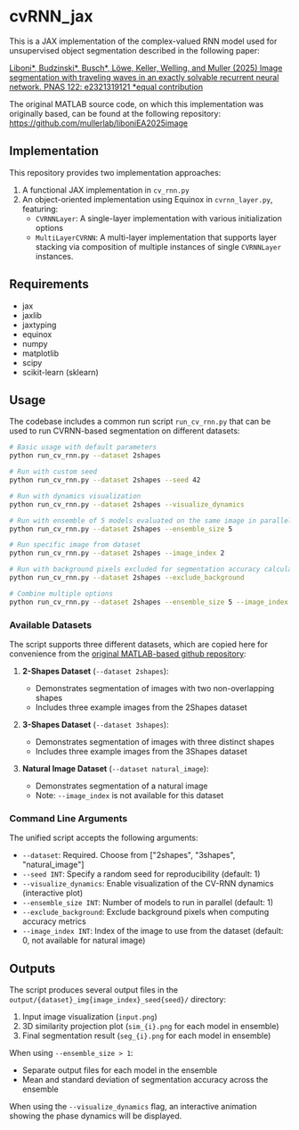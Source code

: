 # cvRNN_jax 

This is a JAX implementation of the complex-valued RNN model used for unsupervised object segmentation described in the following paper:

[Liboni*, Budzinski*, Busch*, Löwe, Keller, Welling, and Muller (2025) Image segmentation with traveling waves in an exactly solvable recurrent neural network. PNAS 122: e2321319121 *equal contribution](https://www.pnas.org/doi/10.1073/pnas.2321319121)

The original MATLAB source code, on which this implementation was originally based, can be found at the following repository: https://github.com/mullerlab/liboniEA2025image

## Implementation

This repository provides two implementation approaches:
1. A functional JAX implementation in `cv_rnn.py`
2. An object-oriented implementation using Equinox in `cvrnn_layer.py`, featuring:
   - `CVRNNLayer`: A single-layer implementation with various initialization options
   - `MultiLayerCVRNN`: A multi-layer implementation that supports layer stacking via composition of multiple instances of single `CVRNNLayer` instances.

## Requirements

- jax
- jaxlib
- jaxtyping
- equinox
- numpy
- matplotlib
- scipy
- scikit-learn (sklearn)

## Usage

The codebase includes a common run script `run_cv_rnn.py` that can be used to run CVRNN-based segmentation on different datasets:

```bash
# Basic usage with default parameters
python run_cv_rnn.py --dataset 2shapes

# Run with custom seed
python run_cv_rnn.py --dataset 2shapes --seed 42

# Run with dynamics visualization
python run_cv_rnn.py --dataset 2shapes --visualize_dynamics

# Run with ensemble of 5 models evaluated on the same image in parallel
python run_cv_rnn.py --dataset 2shapes --ensemble_size 5

# Run specific image from dataset
python run_cv_rnn.py --dataset 2shapes --image_index 2

# Run with background pixels excluded for segmentation accuracy calculations
python run_cv_rnn.py --dataset 2shapes --exclude_background

# Combine multiple options
python run_cv_rnn.py --dataset 2shapes --ensemble_size 5 --image_index 2 --exclude_background
```

### Available Datasets

The script supports three different datasets, which are copied here for convenience from the [original MATLAB-based github repository](https://github.com/mullerlab/liboniEA2025image):

1. **2-Shapes Dataset** (`--dataset 2shapes`):
   - Demonstrates segmentation of images with two non-overlapping shapes
   - Includes three example images from the 2Shapes dataset

2. **3-Shapes Dataset** (`--dataset 3shapes`):
   - Demonstrates segmentation of images with three distinct shapes
   - Includes three example images from the 3Shapes dataset

3. **Natural Image Dataset** (`--dataset natural_image`):
   - Demonstrates segmentation of a natural image
   - Note: `--image_index` is not available for this dataset

### Command Line Arguments

The unified script accepts the following arguments:

- `--dataset`: Required. Choose from ["2shapes", "3shapes", "natural_image"]
- `--seed INT`: Specify a random seed for reproducibility (default: 1)
- `--visualize_dynamics`: Enable visualization of the CV-RNN dynamics (interactive plot)
- `--ensemble_size INT`: Number of models to run in parallel (default: 1)
- `--exclude_background`: Exclude background pixels when computing accuracy metrics
- `--image_index INT`: Index of the image to use from the dataset (default: 0, not available for natural image)

## Outputs

The script produces several output files in the `output/{dataset}_img{image_index}_seed{seed}/` directory:

1. Input image visualization (`input.png`)
2. 3D similarity projection plot (`sim_{i}.png` for each model in ensemble)
3. Final segmentation result (`seg_{i}.png` for each model in ensemble)

When using `--ensemble_size > 1`:
- Separate output files for each model in the ensemble
- Mean and standard deviation of segmentation accuracy across the ensemble

When using the `--visualize_dynamics` flag, an interactive animation showing the phase dynamics will be displayed.

